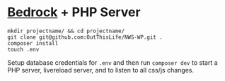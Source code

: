 # [Bedrock](https://roots.io/bedrock/) + PHP Server

```
mkdir projectname/ && cd projectname/
git clone git@github.com:OutThisLife/NWS-WP.git .
composer install
touch .env
```

Setup database credentials for `.env` and then run `composer dev` to start a PHP server, livereload server, and to listen to all css/js changes.
